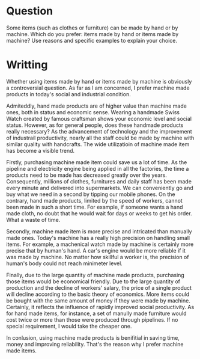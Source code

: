 # Question
Some items (such as clothes or furniture) can be made by hand or by machine. Which do you prefer: items made by hand or items made by machine? Use reasons and specific examples to explain your choice. 

# Writting
Whether using items made by hand or items made by machine is obviously a controversial question. As far as I am concerned, I prefer machine made products in today's social and industrial condition.

Admiteddly, hand made products are of higher value than machine made ones, both in status and economic sense. Wearing a handmade Swiss Watch created by famous craftsman shows your economic level and social status. However, as for general people, does these handmade products really necessary? As the advancement of technology and the improvement of industrail productivity, nearly all the staff could be made by machine with similar quality with handcrafts. The wide utilizatioin of machine made item has become a visible trend. 

Firstly, purchasing machine made item could save us a lot of time. As the pipeline and electricity engine being applied in all the factories, the time a products need to be made has decreased greatly over the years. Consequently, millions of clothes, furnitures and daily staff has been made every minute and delivered into supermarkets. We can conveniently go and buy what we need in a second by tipping our mobile phones. On the contrary, hand made products, limited by the speed of workers, cannot been made in such a short time. For example, if someone wants a hand made cloth, no doubt that he would wait for days or weeks to get his order. What a waste of time.

Secondly, machine made item is more precise and intricated than manually made ones. Today's machine has a really high precision on handling small items. For example, a machenical watch made by machine is certainly more precise that by human's hand. A car's engine would be more reliable if it was made by machine. No matter how skillful a worker is, the precision of human's body could not reach minimeter level. 

Finally, due to the large quantity of machine made products, purchasing those items would be economical friendly. Due to the large quantity of production and the decline of workers' salary, the price of a single product will decline according to the basic theory of economics. More items could be bought with the same amount of money if they were made by machine. Certainly, it reflects the influence of rapidly improved social productivity. As for hand made items, for instance, a set of manully made furniture would cost twice or more than those were produced through pipelines. If no special requirement, I would take the cheaper one.

In conlusion, using machine made products is benifitial in saving time, money and improving reliability. That's the reason why I prefer machine made items.
